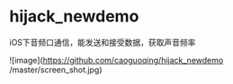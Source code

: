 hijack_newdemo
==============

iOS下音频口通信，能发送和接受数据，获取声音频率

 ![image](https://github.com/caoguoqing/hijack_newdemo /master/screen_shot.jpg)
